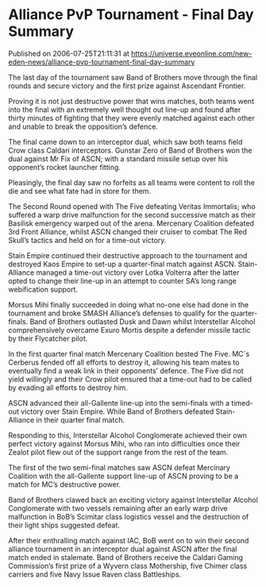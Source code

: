 # Alliance PvP Tournament - Final Day Summary
Published on 2006-07-25T21:11:31 at https://universe.eveonline.com/new-eden-news/alliance-pvp-tournament-final-day-summary

The last day of the tournament saw Band of Brothers move through the final rounds and secure victory and the first prize against Ascendant Frontier. 

Proving it is not just destructive power that wins matches, both teams went into the final with an extremely well thought out line-up and found after thirty minutes of fighting that they were evenly matched against each other and unable to break the opposition’s defence. 

The final came down to an interceptor dual, which saw both teams field Crow class Caldari interceptors. Gunstar Zero of Band of Brothers won the dual against Mr Fix of ASCN; with a standard missile setup over his opponent’s rocket launcher fitting. 

Pleasingly, the final day saw no forfeits as all teams were content to roll the die and see what fate had in store for them. 

The Second Round opened with The Five defeating Veritas Immortalis; who suffered a warp drive malfunction for the second successive match as their Basilisk emergency warped out of the arena. Mercenary Coalition defeated 3rd Front Alliance, whilst ASCN changed their cruiser to combat The Red Skull’s tactics and held on for a time-out victory. 

Stain Empire continued their destructive approach to the tournament and destroyed Kaos Empire to set-up a quarter-final match against ASCN. Stain- Alliance managed a time-out victory over Lotka Volterra after the latter opted to change their line-up in an attempt to counter SA’s long range webification support. 

Morsus Mihi finally succeeded in doing what no-one else had done in the tournament and broke SMASH Alliance’s defenses to qualify for the quarter-finals. Band of Brothers outlasted Dusk and Dawn whilst Interstellar Alcohol comprehensively overcame Exuro Mortis despite a defender missile tactic by their Flycatcher pilot. 

In the first quarter final match Mercenary Coalition bested The Five. MC´s Cerberus fended off all efforts to destroy it, allowing his team mates to eventually find a weak link in their opponents’ defence. The Five did not yield willingly and their Crow pilot ensured that a time-out had to be called by evading all efforts to destroy him. 

ASCN advanced their all-Gallente line-up into the semi-finals with a timed-out victory over Stain Empire. While Band of Brothers defeated Stain- Alliance in their quarter final match. 

Responding to this, Interstellar Alcohol Conglomerate achieved their own perfect victory against Morsus Mihi, who ran into difficulties once their Zealot pilot flew out of the support range from the rest of the team. 

The first of the two semi-final matches saw ASCN defeat Mercinary Coalition with the all-Gallente support line-up of ASCN proving to be a match for MC’s destructive power. 

Band of Brothers clawed back an exciting victory against Interstellar Alcohol Conglomerate with two vessels remaining after an early warp drive malfunction in BoB’s Scimitar class logistics vessel and the destruction of their light ships suggested defeat. 

After their enthralling match against IAC, BoB went on to win their second alliance tournament in an interceptor dual against ASCN after the final match ended in stalemate. Band of Brothers receive the Caldari Gaming Commission’s first prize of a Wyvern class Mothership, five Chimer class carriers and five Navy Issue Raven class Battleships.
